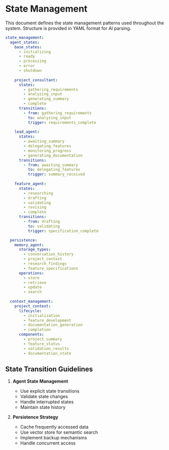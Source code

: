 # State Management

This document defines the state management patterns used throughout the system. Structure is provided in YAML format for AI parsing.

```yaml
state_management:
  agent_states:
    base_states:
      - initializing
      - ready
      - processing
      - error
      - shutdown
    
    project_consultant:
      states:
        - gathering_requirements
        - analyzing_input
        - generating_summary
        - complete
      transitions:
        - from: gathering_requirements
          to: analyzing_input
          trigger: requirements_complete
    
    lead_agent:
      states:
        - awaiting_summary
        - delegating_features
        - monitoring_progress
        - generating_documentation
      transitions:
        - from: awaiting_summary
          to: delegating_features
          trigger: summary_received
    
    feature_agent:
      states:
        - researching
        - drafting
        - validating
        - revising
        - complete
      transitions:
        - from: drafting
          to: validating
          trigger: specification_complete

  persistence:
    memory_agent:
      storage_types:
        - conversation_history
        - project_context
        - research_findings
        - feature_specifications
      operations:
        - store
        - retrieve
        - update
        - search
      
  context_management:
    project_context:
      lifecycle:
        - initialization
        - feature_development
        - documentation_generation
        - completion
      components:
        - project_summary
        - feature_status
        - validation_results
        - documentation_state
```

## State Transition Guidelines

1. **Agent State Management**
   - Use explicit state transitions
   - Validate state changes
   - Handle interrupted states
   - Maintain state history

2. **Persistence Strategy**
   - Cache frequently accessed data
   - Use vector store for semantic search
   - Implement backup mechanisms
   - Handle concurrent access 